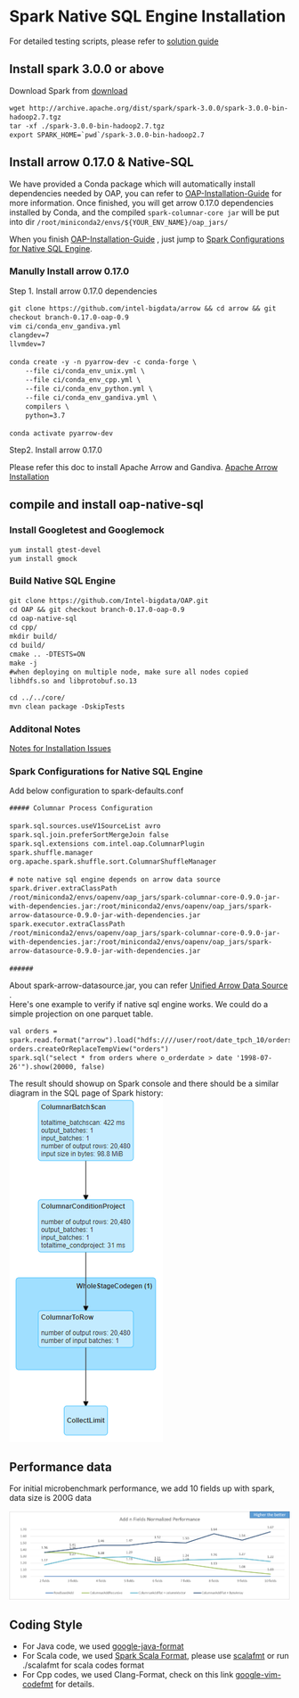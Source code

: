 # Spark Native SQL Engine Installation

For detailed testing scripts, please refer to [solution guide](https://github.com/Intel-bigdata/Solution_navigator/tree/master/nativesql)

## Install spark 3.0.0 or above

Download Spark from [download](https://spark.apache.org/downloads.html)

```
wget http://archive.apache.org/dist/spark/spark-3.0.0/spark-3.0.0-bin-hadoop2.7.tgz
tar -xf ./spark-3.0.0-bin-hadoop2.7.tgz
export SPARK_HOME=`pwd`/spark-3.0.0-bin-hadoop2.7
```

## Install arrow 0.17.0 &  Native-SQL 

We have provided a Conda package which will automatically install dependencies needed by OAP, you can refer to [OAP-Installation-Guide](../../docs/OAP-Installation-Guide.md) for more information. Once finished, you will get arrow 0.17.0 dependencies installed by Conda, and the compiled `spark-columnar-core jar` will be put into dir `/root/miniconda2/envs/${YOUR_ENV_NAME}/oap_jars/`

When you finish [OAP-Installation-Guide](../../docs/OAP-Installation-Guide.md) , just jump to [Spark Configurations for Native SQL Engine](#spark-configurations-for-native-sql-engine).

### Manully Install arrow 0.17.0 
Step 1. Install arrow 0.17.0 dependencies
```
git clone https://github.com/intel-bigdata/arrow && cd arrow && git checkout branch-0.17.0-oap-0.9
vim ci/conda_env_gandiva.yml 
clangdev=7
llvmdev=7

conda create -y -n pyarrow-dev -c conda-forge \
    --file ci/conda_env_unix.yml \
    --file ci/conda_env_cpp.yml \
    --file ci/conda_env_python.yml \
    --file ci/conda_env_gandiva.yml \
    compilers \
    python=3.7

conda activate pyarrow-dev
```
Step2. Install arrow 0.17.0

Please refer this doc to install Apache Arrow and Gandiva.
[Apache Arrow Installation](/oap-native-sql/resource/ApacheArrowInstallation.md) 

## compile and install oap-native-sql

### Install Googletest and Googlemock

``` shell
yum install gtest-devel
yum install gmock
```

### Build Native SQL Engine

``` shell
git clone https://github.com/Intel-bigdata/OAP.git
cd OAP && git checkout branch-0.17.0-oap-0.9
cd oap-native-sql
cd cpp/
mkdir build/
cd build/
cmake .. -DTESTS=ON
make -j
#when deploying on multiple node, make sure all nodes copied libhdfs.so and libprotobuf.so.13
```

``` shell
cd ../../core/
mvn clean package -DskipTests
```

### Additonal Notes
[Notes for Installation Issues](/oap-native-sql/resource/InstallationNotes.md)
  

### Spark Configurations for Native SQL Engine

Add below configuration to spark-defaults.conf

```
##### Columnar Process Configuration

spark.sql.sources.useV1SourceList avro
spark.sql.join.preferSortMergeJoin false
spark.sql.extensions com.intel.oap.ColumnarPlugin
spark.shuffle.manager org.apache.spark.shuffle.sort.ColumnarShuffleManager

# note native sql engine depends on arrow data source
spark.driver.extraClassPath /root/miniconda2/envs/oapenv/oap_jars/spark-columnar-core-0.9.0-jar-with-dependencies.jar:/root/miniconda2/envs/oapenv/oap_jars/spark-arrow-datasource-0.9.0-jar-with-dependencies.jar
spark.executor.extraClassPath /root/miniconda2/envs/oapenv/oap_jars/spark-columnar-core-0.9.0-jar-with-dependencies.jar:/root/miniconda2/envs/oapenv/oap_jars/spark-arrow-datasource-0.9.0-jar-with-dependencies.jar

######
```
About spark-arrow-datasource.jar, you can refer [Unified Arrow Data Source ](../../oap-data-source/arrow/README.md).                                                                                         
Here's one example to verify if native sql engine works. We could do a simple projection on one parquet table.
```
val orders = spark.read.format("arrow").load("hdfs:////user/root/date_tpch_10/orders")
orders.createOrReplaceTempView("orders")
spark.sql("select * from orders where o_orderdate > date '1998-07-26'").show(20000, false)
```

The result should showup on Spark console and there should be a similar diagram in the SQL page of Spark history:
![UI](/oap-native-sql/resource/historyui.png)

## Performance data

For initial microbenchmark performance, we add 10 fields up with spark, data size is 200G data

![Performance](/oap-native-sql/resource/performance.png)

## Coding Style

* For Java code, we used [google-java-format](https://github.com/google/google-java-format)
* For Scala code, we used [Spark Scala Format](https://github.com/apache/spark/blob/master/dev/.scalafmt.conf), please use [scalafmt](https://github.com/scalameta/scalafmt) or run ./scalafmt for scala codes format
* For Cpp codes, we used Clang-Format, check on this link [google-vim-codefmt](https://github.com/google/vim-codefmt) for details.
